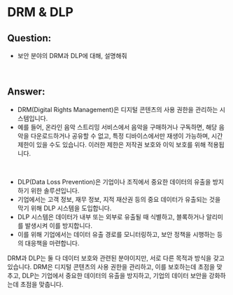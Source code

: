 # DRM & DLP

## Question:

- 보안 분야의 DRM과 DLP에 대해, 설명해줘

<br>

## Answer:

- DRM(Digital Rights Management)은 디지털 콘텐츠의 사용 권한을 관리하는 시스템입니다.
- 예를 들어, 온라인 음악 스트리밍 서비스에서 음악을 구매하거나 구독하면, 해당 음악을 다운로드하거나 공유할 수 없고, 특정 디바이스에서만 재생이 가능하며, 시간 제한이 있을 수도 있습니다. 이러한 제한은 저작권 보호와 이익 보호를 위해 적용됩니다.

<br>

- DLP(Data Loss Prevention)은 기업이나 조직에서 중요한 데이터의 유출을 방지하기 위한 솔루션입니다. 
- 기업에서는 고객 정보, 재무 정보, 지적 재산권 등의 중요 데이터가 유출되는 것을 막기 위해 DLP 시스템을 도입합니다. 
- DLP 시스템은 데이터가 내부 또는 외부로 유출될 때 식별하고, 블록하거나 알리미를 발생시켜 이를 방지합니다. 
- 이를 위해 기업에서는 데이터 유출 경로를 모니터링하고, 보안 정책을 시행하는 등의 대응책을 마련합니다.

DRM과 DLP는 둘 다 데이터 보호와 관련된 분야이지만, 서로 다른 목적과 방식을 갖고 있습니다. DRM은 디지털 콘텐츠의 사용 권한을 관리하고, 이를 보호하는데 초점을 맞추고, DLP는 기업에서 중요한 데이터의 유출을 방지하고, 기업의 데이터 보안을 강화하는데 초점을 맞춥니다.